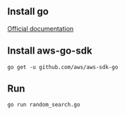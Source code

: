## Install go

[Official documentation](https://golang.org/doc/install)

## Install aws-go-sdk

`go get -u github.com/aws/aws-sdk-go`

## Run

`go run random_search.go`